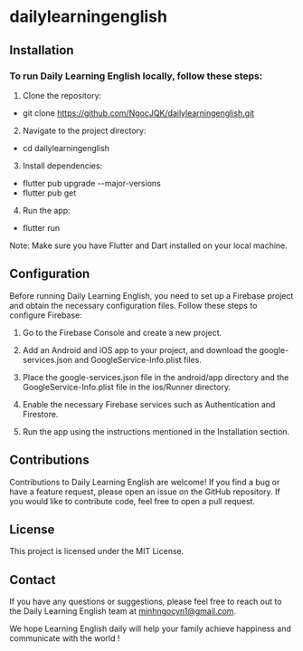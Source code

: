 # dailylearningenglish
## Installation

### To run Daily Learning English locally, follow these steps:

1. Clone the repository:
- git clone https://github.com/NgocJQK/dailylearningenglish.git
2. Navigate to the project directory:
- cd dailylearningenglish
3. Install dependencies:
- flutter pub upgrade --major-versions
- flutter pub get
4. Run the app:
- flutter run

Note: Make sure you have Flutter and Dart installed on your local machine.

## Configuration
Before running Daily Learning English, you need to set up a Firebase project and obtain the necessary configuration files. Follow these steps to configure Firebase:

1. Go to the Firebase Console and create a new project.

2. Add an Android and iOS app to your project, and download the google-services.json and GoogleService-Info.plist files.

3. Place the google-services.json file in the android/app directory and the GoogleService-Info.plist file in the ios/Runner directory.

4. Enable the necessary Firebase services such as Authentication and Firestore.

5. Run the app using the instructions mentioned in the Installation section.

## Contributions
Contributions to Daily Learning English are welcome! If you find a bug or have a feature request, please open an issue on the GitHub repository. If you would like to contribute code, feel free to open a pull request.

## License
This project is licensed under the MIT License.

## Contact
If you have any questions or suggestions, please feel free to reach out to the Daily Learning English team at minhngocyn1@gmail.com.

We hope Learning English daily will help your family achieve happiness and communicate with the world !
